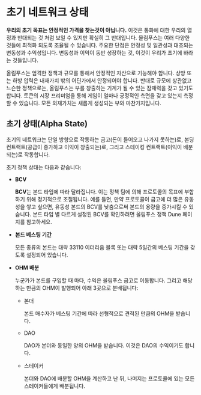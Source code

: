 # 초기 네트워크 상태

**우리의 초기 목표는 안정적인 가격을 찾는것이 아닙니다.** 이것은 통화에 대한 우리의 열정과 반대되는 것 처럼 보일 수 있지만 확실히 그 반대입니다. 올림푸스는 여러 다양한 것들에 최적화 되도록 조율될 수 있습니다. 주요한 단점은 안정성 및 일관성과 대조되는 변동성과 수익성입니다. 변동성과 이익이 동반 성장하는 것, 이것이 우리가 초기에 바라는 것들입니다.

올림푸스는 엄격한 정책과 규모를 통해서 안정적인 자산으로 기능해야 합니다. 상방 또는 하방 압력은 내재가치 밖의 어딘가에서 안정되어야 합니다. 반대로 규모에 상관없고 느슨한 정책으로는, 올림푸스는 부를 창출하는 기계가 될 수 있는 잠재력을 갖고 있기도 합니다. 토큰의 시장 프리미엄을 통해 게임이 얼마나 긍정적인 측면을 갖고 있는지 측정할 수 있습니다. 모든 외재가치는 새롭게 생성되는 부와 마찬가지입니다.

## 초기 상태\(Alpha State\)

초기의 네트워크는 단일 방향으로 작동하는 금고\(돈이 들어오고 나가지 못하는\)로, 본딩 컨트랙트\(공급이 증가하고 이익이 창출되는\)로, 그리고 스테이킹 컨트랙트\(이익이 배분되는\)로 작동합니다.

초기 정책 상태는 다음과 같습니다:

* **BCV**

  **BCV**는 본드 타입에 따라 달라집니다. 이는 정책 팀에 의해 프로토콜의 목표에 부합하기 위해 정기적으로 조절됩니다. 예를 들면, 만약 프로토콜이 금고에 더 많은 유동성을 쌓고 싶으면, 유동성 본드의 BCV를 낮춤으로써 본드의 용량을 증가시킬 수 있습니다. 본드 타입 별 다르게 설정된 BCV를 확인하려면 올림푸스 정책 Dune 페이지를 참고하세요.

* **본드 베스팅 기간**

  모든 종류의 본드는 대략 33110 이더리움 블록 또는 대략 5일간의 베스팅 기간을 갖도록 설정되어 있습니다.

* **OHM 배분**

  누군가가 본드를 구입할 때 마다, 수익은 올림푸스 금고로 이동합니다. 그리고 해당하는 만큼의 OHM이 발행되어 아래 3곳으로 분배됩니다:

  * 본더

    본드 매수자가 베스팅 기간에 따라 선형적으로 견적된 만큼의 OHM을 받습니다.

  * DAO

    DAO가 본더와 동일한 양의 OHM을 받습니다. 이것은 DAO의 수익이기도 합니다.

  * 스테이커

    본더와 DAO에 배분할 OHM을 계산하고 난 뒤, 나머지는 프로토콜에 있는 모든 스테이커들에게 배분됩니다.

